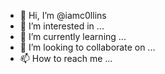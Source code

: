 - 👋 Hi, I’m @iamc0llins
- 👀 I’m interested in ...
- 🌱 I’m currently learning ...
- 💞️ I’m looking to collaborate on ...
- 📫 How to reach me ...

<!---
iamc0llins/iamc0llins is a ✨ special ✨ repository because its `README.md` (this file) appears on your GitHub profile.
You can click the Preview link to take a look at your changes.
--->
